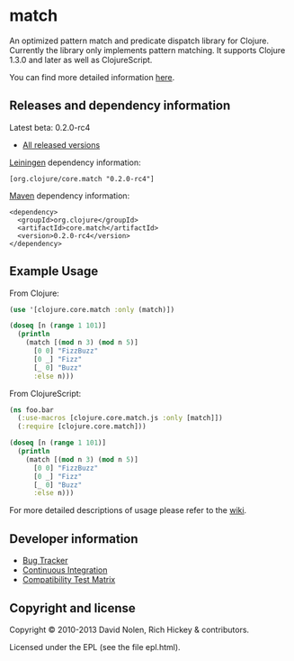 match
====

An optimized pattern match and predicate dispatch library for Clojure. Currently the library only implements pattern matching. It supports Clojure 1.3.0 and later as well as ClojureScript.

You can find more detailed information [here](https://github.com/clojure/core.match/wiki/Overview).

Releases and dependency information
----

Latest beta: 0.2.0-rc4

* [All released versions](http://search.maven.org/#search%7Cgav%7C1%7Cg%3A%22org.clojure%22%20AND%20a%3A%22core.match%22)

[Leiningen](http://github.com/technomancy/leiningen/) dependency information:

```
[org.clojure/core.match "0.2.0-rc4"]
```

[Maven](http://maven.apache.org) dependency information:

```
<dependency>
  <groupId>org.clojure</groupId>
  <artifactId>core.match</artifactId>
  <version>0.2.0-rc4</version>
</dependency>
```

Example Usage
----

From Clojure:

```clojure
(use '[clojure.core.match :only (match)])

(doseq [n (range 1 101)]
  (println
    (match [(mod n 3) (mod n 5)]
      [0 0] "FizzBuzz"
      [0 _] "Fizz"
      [_ 0] "Buzz"
      :else n)))
```

From ClojureScript:

```clojure
(ns foo.bar
  (:use-macros [clojure.core.match.js :only [match]])
  (:require [clojure.core.match]))

(doseq [n (range 1 101)]
  (println
    (match [(mod n 3) (mod n 5)]
      [0 0] "FizzBuzz"
      [0 _] "Fizz"
      [_ 0] "Buzz"
      :else n)))
```

For more detailed descriptions of usage please refer to the
[wiki](http://github.com/clojure/core.match/wiki).

Developer information
----

* [Bug Tracker](http://dev.clojure.org/jira/browse/MATCH)
* [Continuous Integration](http://build.clojure.org/job/core.match/)
* [Compatibility Test Matrix](http://build.clojure.org/job/core.match-test-matrix/)

Copyright and license
----

Copyright © 2010-2013 David Nolen, Rich Hickey & contributors.

Licensed under the EPL (see the file epl.html).
